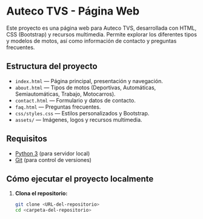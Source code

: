 # Auteco TVS - Página Web

Este proyecto es una página web para Auteco TVS, desarrollada con HTML, CSS (Bootstrap) y recursos multimedia. Permite explorar los diferentes tipos y modelos de motos, así como información de contacto y preguntas frecuentes.

## Estructura del proyecto

- `index.html` — Página principal, presentación y navegación.
- `about.html` — Tipos de motos (Deportivas, Automáticas, Semiautomáticas, Trabajo, Motocarros).
- `contact.html` — Formulario y datos de contacto.
- `faq.html` — Preguntas frecuentes.
- `css/styles.css` — Estilos personalizados y Bootstrap.
- `assets/` — Imágenes, logos y recursos multimedia.

## Requisitos

- [Python 3](https://www.python.org/) (para servidor local)
- [Git](https://git-scm.com/) (para control de versiones)

## Cómo ejecutar el proyecto localmente

1. **Clona el repositorio:**
   ```sh
   git clone <URL-del-repositorio>
   cd <carpeta-del-repositorio>